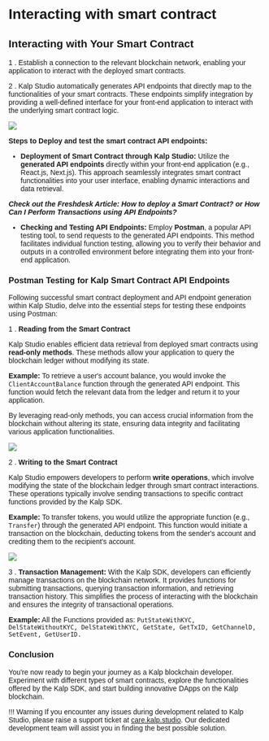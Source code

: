 <style> body {  font-family: "Source Sans 3", sans-serif!important; }</style>
<link href="https://fonts.googleapis.com/css2?family=Source+Sans+3:ital,wght@0,200..900;1,200..900&display=swap" rel="stylesheet">    <link rel="stylesheet" href="https://fonts.googleapis.com/icon?family=Material+Icons">



# Interacting with smart contract

## Interacting with Your Smart Contract

1 .  Establish a connection to the relevant blockchain network, enabling your application to interact with the deployed smart contracts.
    
2 .  Kalp Studio automatically generates API endpoints that directly map to the functionalities of your smart contracts. These endpoints simplify integration by providing a well-defined interface for your front-end application to interact with the underlying smart contract logic.
    

![](https://docs.kalp.studio/~gitbook/image?url=https%3A%2F%2F1148605496-files.gitbook.io%2F%7E%2Ffiles%2Fv0%2Fb%2Fgitbook-x-prod.appspot.com%2Fo%2Fspaces%252F4gkv2XhY4CmWY6Vp0djW%252Fuploads%252FqiwHL2upkYXuK1J5hOkj%252Fimage.png%3Falt%3Dmedia%26token%3D62ae86a4-be33-4967-ba27-10d53c83cc06&width=768&dpr=4&quality=100&sign=37894c01&sv=1)

**Steps to Deploy and test the smart contract API endpoints:**

-   **Deployment of Smart Contract through Kalp Studio:**  Utilize the  **generated API endpoints**  directly within your front-end application (e.g., React.js, Next.js). This approach seamlessly integrates smart contract functionalities into your user interface, enabling dynamic interactions and data retrieval.

_**Check out the Freshdesk Article: How to deploy a Smart Contract? or How Can I Perform Transactions using API Endpoints?**_

-   **Checking and Testing API Endpoints:**  Employ  **Postman**, a popular API testing tool, to send requests to the generated API endpoints. This method facilitates individual function testing, allowing you to verify their behavior and outputs in a controlled environment before integrating them into your front-end application.

### Postman Testing for Kalp Smart Contract API Endpoints

Following successful smart contract deployment and API endpoint generation within Kalp Studio, delve into the essential steps for testing these endpoints using Postman:

1 .  **Reading from the Smart Contract**

Kalp Studio enables efficient data retrieval from deployed smart contracts using  **read-only methods**. These methods allow your application to query the blockchain ledger without modifying its state.

**Example:**  To retrieve a user's account balance, you would invoke the  `ClientAccountBalance`  function through the generated API endpoint. This function would fetch the relevant data from the ledger and return it to your application.

By leveraging read-only methods, you can access crucial information from the blockchain without altering its state, ensuring data integrity and facilitating various application functionalities.

![](https://docs.kalp.studio/~gitbook/image?url=https:%2F%2F1878384301-files.gitbook.io%2F%7E%2Ffiles%2Fv0%2Fb%2Fgitbook-x-prod.appspot.com%2Fo%2Fspaces%252FzAA5Z6u1ZyGAxXbYfExA%252Fuploads%252FNATG3RRR7caPNDnYHXR7%252Fimage.png%3Falt=media%26token=6d668021-fdbd-4411-a2c8-e3f386942e0c&width=768&dpr=4&quality=100&sign=b76bc179a9ccf97d5e05eb20111a1800b0b5710b06a4e37f9f8bcde2fedf8c3d)

2 .  **Writing to the Smart Contract**

Kalp Studio empowers developers to perform  **write operations**, which involve modifying the state of the blockchain ledger through smart contract interactions. These operations typically involve sending transactions to specific contract functions provided by the Kalp SDK.

**Example:**  To transfer tokens, you would utilize the appropriate function (e.g.,  `Transfer`) through the generated API endpoint. This function would initiate a transaction on the blockchain, deducting tokens from the sender's account and crediting them to the recipient's account.

![](https://docs.kalp.studio/~gitbook/image?url=https:%2F%2F1878384301-files.gitbook.io%2F%7E%2Ffiles%2Fv0%2Fb%2Fgitbook-x-prod.appspot.com%2Fo%2Fspaces%252FzAA5Z6u1ZyGAxXbYfExA%252Fuploads%252F1fBniQn95GWxLjvZZWx6%252Fimage.png%3Falt=media%26token=83f316de-10ef-493d-ad30-c90c3c1a65e1&width=768&dpr=4&quality=100&sign=ef568bc9a851d7f8b9d061d290f6e747b2cde5283aa36d080a5915ee7f93e2aa)

3 .  **Transaction Management:**  With the Kalp SDK, developers can efficiently manage transactions on the blockchain network. It provides functions for submitting transactions, querying transaction information, and retrieving transaction history. This simplifies the process of interacting with the blockchain and ensures the integrity of transactional operations.

**Example:**  All the Functions provided as:  `PutStateWithKYC, DelStateWithoutKYC, DelStateWithKYC, GetState, GetTxID, GetChannelD, SetEvent, GetUserID.`

### Conclusion

You're now ready to begin your journey as a Kalp blockchain developer. Experiment with different types of smart contracts, explore the functionalities offered by the Kalp SDK, and start building innovative DApps on the Kalp blockchain.

!!! Warning
    If you encounter any issues during development related to Kalp Studio, please raise a support ticket at [care.kalp.studio](mailto:care.kalp.studio). Our dedicated development team will assist you in finding the best possible solution.